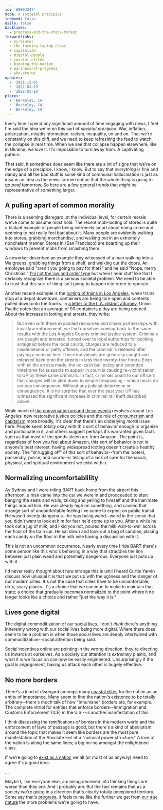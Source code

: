 ```yaml
---
id: '68803247'
node: A societal precipice
indexed: false
daily: false
backlinks:
  - progress-and-the-stock-market
forwardlinks:
  - my-biases
  - the-fucking-laptop-class
  - capitalism
  - digital-people
  - coastal-elites
  - binding-the-nation
  - wariness-of-progress
  - who-are-we
updates:
  - '2021-12-01'
  - '2022-01-19'
  - '2022-03-10'
places:
  - 'Berkeley, CA'
  - 'Berkeley, CA'
  - 'Berkeley, CA'
---
```

Every time I spend any significant amount of time engaging with news, I feel I'm sold the idea we're on this sort of *societal precipice*. War, inflation, polarization, mis/disinformation, racism, inequality, on and on. That we're constantly on this cliff, and we need to keep refreshing the feed to watch the collapse in real time. When we see that collapse happen elsewhere, like in Ukraine, we *love* it. It's impossible to turn away from. A captivating pattern.

That said, it sometimes does seem like there are a lot of signs that we're on the edge of a precipice. I know, I know. But to say that *everything* is fine and dandy and all the bad stuff is some kind of communal hallucination is just as insane an idea as the news-farmed notion that the whole thing is going to go *poof* tomorrow. So here are a few general trends that *might* be representative of something larger. 

## A pulling apart of common morality 

There is a seeming disregard, at the individual level, for certain morals we've come to assume most hold. The recent mob-looting of stores is quite a blatant example of people being extremely smart about doing crime and seeming to not really feel bad about it. Many people are evidently walking into stores, grabbing merchandise, and walking out in an extremely nonchalant manner. Stores in {San Francisco} are boarding up their windows to prevent mobs from smashing them. 

A coworker described an example they witnessed of a man walking into a Walgreens, grabbing things from a shelf, and walking out the doors. An employee said "aren't you going to pay for that?" and he said "Nope, merry Christmas!" [I'm not the law and order type](my-biases.md) but when I hear stuff like that I certainly recognize there is a serious societal problem. We need to be able to trust that this sort of thing isn't going to happen into order to operate. 

Another recent example is the [looting of trains in Los Angeles](https://news.ycombinator.com/item?id=29930970); when trains stop at a depot downtown, containers are being torn open and contents pulled down onto the tracks. In [a letter to the L.A. district attorney](https://www.up.com/cs/groups/public/@uprr/@newsinfo/documents/up_pdf_nativedocs/pdf_up_la_district_atty_211221.pdf), Union Pacific notes that an average of 90 containers a day are being opened. About the increase in looting and arrests, they write:

> But even with these expanded resources and closer partnerships with local law enforcement, we find ourselves coming back to the same results with the Los Angeles County criminal justice  system. Criminals are caught and arrested, turned over to local authorities for booking, arraigned before the local courts, charges are reduced to a misdemeanor or petty offense, and the criminal is released after paying a nominal fine. These individuals are generally caught and released back onto the streets in less than twenty-four hours. Even with all the arrests made, the no-cash bail policy and extended timeframe for suspects to appear in court is causing re-victimization to UP by these same criminals. In fact, criminals boast to our officers that charges will be pled down to simple trespassing – which bears no serious consequence. Without any judicial deterrence or consequence, it is no surprise that over the past year UP has witnessed the significant increase in criminal rail theft described above. 

While much of [the conversation around these events](https://news.ycombinator.com/item?id=29985568) revolves around Los Angeles' new restorative justice policies and the role of [consumerism](the-fucking-laptop-class.md) and [capitalism](capitalism.md) more broadly, it's clear that there's an underlying *moral* issue here. People seem totally okay with this sort of behavior enough to organize and participate in it, and others suggest perhaps it's warranted given facts such as that most of the goods stolen are from Amazon. The point is, regardless of how you feel about Amazon, this sort of behavior is not in anyone's best interest; having widespread looting doesn't create a healthy society. The "shrugging off" of this sort of behavior--from the looters, passersby, police, and courts--is telling of a lack of care for the social, physical, and spiritual environment we exist within. 

## Normalizing uncomfortablility  

As Sydney and I were riding BART back home from the airport this afternoon, a man came into the car we were in and procceeded to start banging the seats and walls, talking and yelling to himself and the inanimate things around him. He was clearly high on something, and caused that strange sort of uncomfortable feeling I've come to expect on public transit. He wasn't overtly dangerous--he was being weird--weird in the sense that you didn't want to look at him for fear he'd come up to you. After a while he took out a jug of milk, and I kid you not, poured the milk wall-to-wall across the floor of the train car. He sat down and took out a bag of candies, placing each candy on the floor in the milk wile having a discussion with it. 

This is not an uncommon occurrence. Nearly every time I ride BART there's some person like this who's behaving in a way that straddles the line between just plain weird and potentially dangerous. Everyone just puts up with it. 

I'd never really thought about how strange this is until I heard Curtis Yarvin discuss how unusual it is that we put up with the ugliness and the danger of our modern cities. It's not the case that cities have to be uncomfortable, dirty, scary places. It's a choice that we continue to make to maintain that state; a choice that gradually becomes normalized to the point where it no longer looks like a choice and rather "just the way it is." 

## Lives gone digital 
 
The digital commoditization of our [social lives](digital-people.md). I don't *think* there's anything inherently wrong with our social lives being more digital. Where there does seem to be a problem is when those social lives are deeply intertwined with commoditization--social attention being sold. 

Social incentives online are pointing in the wrong direction; they're directing us inwards at ourselves. As a society our attention is *extremely* plastic, and what it is we focus on can now be easily engineered. Unsurprisingly if the goal is *engagement*, having us attack each other is hugely effective.

## No more borders 
 
There's a kind of disregard amongst many [coastal elites](coastal-elites.md) for the nation as an entity of importance. Many seem to find the nation's existence to be totally arbitrary--there's much talk of how "inhumane" borders are, for example. The complete vitriol for entities that enforce borders--Immigration and Customs Enforcement (ICE) in the U.S.--is another manifestation of this. 

I think discussing the ramifications of borders in the modern world and the enforcement of laws of passage is good, but there's a kind of absolutism around the topic that makes it seem like borders are the most pure manifestation of the Absolute Evil of a "colonial power structure." A love of the nation is along the same lines; a big no-no amongst the enlightened class. 

If we're going to [exist as a nation](binding-the-nation.md) we all (or most of us anyway) need to agree it's a good idea. 

...

Maybe I, like everyone else, am being deceived into thinking things are worse than they are. And I probably am. But the fact remains that as a society we're going in a direction that's clearly totally unexplored territory. Some say that's [progress](wariness-of-progress.md). It feels to me like the further we get from [our true nature](who-are-we.md) the more problems we're going to have. 

